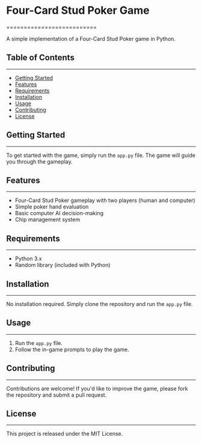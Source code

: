 # Four-Card Stud Poker Game
==========================

A simple implementation of a Four-Card Stud Poker game in Python.

## Table of Contents
-----------------

* [Getting Started](#getting-started)
* [Features](#features)
* [Requirements](#requirements)
* [Installation](#installation)
* [Usage](#usage)
* [Contributing](#contributing)
* [License](#license)

## Getting Started
---------------

To get started with the game, simply run the `app.py` file. The game will guide you through the gameplay.

## Features
--------

* Four-Card Stud Poker gameplay with two players (human and computer)
* Simple poker hand evaluation
* Basic computer AI decision-making
* Chip management system

## Requirements
------------

* Python 3.x
* Random library (included with Python)

## Installation
------------

No installation required. Simply clone the repository and run the `app.py` file.

## Usage
-----

1. Run the `app.py` file.
2. Follow the in-game prompts to play the game.

## Contributing
------------

Contributions are welcome! If you'd like to improve the game, please fork the repository and submit a pull request.

## License
-------

This project is released under the MIT License.